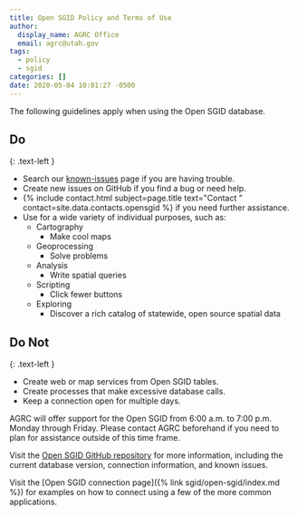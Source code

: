 ```yaml
---
title: Open SGID Policy and Terms of Use
author:
  display_name: AGRC Office
  email: agrc@utah.gov
tags:
  - policy
  - sgid
categories: []
date: 2020-05-04 10:01:27 -0500
---
```


The following guidelines apply when using the Open SGID database.

## Do
{: .text-left }

- Search our [known-issues](https://github.com/agrc/open-sgid/issues) page if you are having trouble.
- Create new issues on GitHub if you find a bug or need help.
- {% include contact.html subject=page.title text="Contact " contact=site.data.contacts.opensgid %} if you need further assistance.
- Use for a wide variety of individual purposes, such as:
  - Cartography
    - Make cool maps
  - Geoprocessing
    - Solve problems
  - Analysis
    - Write spatial queries
  - Scripting
    - Click fewer buttons
  - Exploring
    - Discover a rich catalog of statewide, open source spatial data

## Do Not
{: .text-left }

- Create web or map services from Open SGID tables.
- Create processes that make excessive database calls.
- Keep a connection open for multiple days.

AGRC will offer support for the Open SGID from 6:00 a.m. to 7:00 p.m. Monday through Friday. Please contact AGRC beforehand if you need to plan for assistance outside of this time frame.

Visit the [Open SGID GitHub repository](https://github.com/agrc/open-sgid) for more information, including the current database version, connection information, and known issues.

Visit the [Open SGID connection page]({% link sgid/open-sgid/index.md %}) for examples on how to connect using a few of the more common applications.
